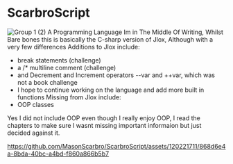 # ScarbroScript
![Group 1 (2)](https://github.com/MasonScarbro/MasonScarbro/assets/120221711/18bfe379-f06f-420f-92ad-1be45c1da007)
A Programming Language Im in The Middle Of Writing,
Whilst Bare bones this is basically the C-sharp version of Jlox, Although with a very few differences
Additions to Jlox include:
* break  statements (challenge)
* a /* multiline comment (challenge)
* and Decrement and Increment operators --var and ++var, which was not a book challenge
* I hope to continue working on the language and add more built in functions 
Missing from Jlox include:
* OOP classes 

Yes I did not include OOP even though I really enjoy OOP, I read the chapters to make sure I wasnt missing important informaion but just decided against it.

https://github.com/MasonScarbro/ScarbroScript/assets/120221711/868d6e4a-8bda-40bc-a4bd-f860a866b5b7




